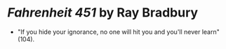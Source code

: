 
# *Fahrenheit 451* by Ray Bradbury

- "If you hide your ignorance, no one will hit you and you'll never learn" (104).

